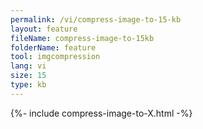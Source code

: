 ```yaml
---
permalink: /vi/compress-image-to-15-kb
layout: feature
fileName: compress-image-to-15kb
folderName: feature
tool: imgcompression
lang: vi
size: 15
type: kb
---
```


{%- include compress-image-to-X.html -%}
